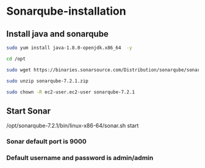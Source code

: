 # Sonarqube-installation
## Install java and sonarqube
```sh
sudo yum install java-1.8.0-openjdk.x86_64  -y
```
```sh
cd /opt
```
```sh
sudo wget https://binaries.sonarsource.com/Distribution/sonarqube/sonarqube-7.2.1.zip
```
```sh
sudo unzip sonarqube-7.2.1.zip
```
```sh
sudo chown -R ec2-user.ec2-user sonarqube-7.2.1
```
## Start Sonar
/opt/sonarqube-7.2.1/bin/linux-x86-64/sonar.sh start
### Sonar default port is 9000
### Default username and password is admin/admin
